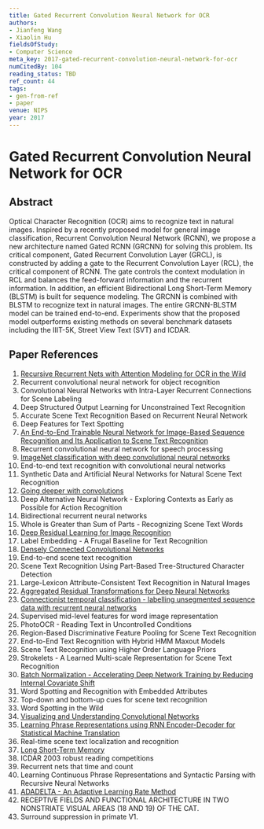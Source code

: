 ```yaml
---
title: Gated Recurrent Convolution Neural Network for OCR
authors:
- Jianfeng Wang
- Xiaolin Hu
fieldsOfStudy:
- Computer Science
meta_key: 2017-gated-recurrent-convolution-neural-network-for-ocr
numCitedBy: 104
reading_status: TBD
ref_count: 44
tags:
- gen-from-ref
- paper
venue: NIPS
year: 2017
---
```


# Gated Recurrent Convolution Neural Network for OCR

## Abstract

Optical Character Recognition (OCR) aims to recognize text in natural images. Inspired by a recently proposed model for general image classification, Recurrent Convolution Neural Network (RCNN), we propose a new architecture named Gated RCNN (GRCNN) for solving this problem. Its critical component, Gated Recurrent Convolution Layer (GRCL), is constructed by adding a gate to the Recurrent Convolution Layer (RCL), the critical component of RCNN. The gate controls the context modulation in RCL and balances the feed-forward information and the recurrent information. In addition, an efficient Bidirectional Long Short-Term Memory (BLSTM) is built for sequence modeling. The GRCNN is combined with BLSTM to recognize text in natural images. The entire GRCNN-BLSTM model can be trained end-to-end. Experiments show that the proposed model outperforms existing methods on several benchmark datasets including the IIIT-5K, Street View Text (SVT) and ICDAR.

## Paper References

1. [Recursive Recurrent Nets with Attention Modeling for OCR in the Wild](2016-recursive-recurrent-nets-with-attention-modeling-for-ocr-in-the-wild)
2. Recurrent convolutional neural network for object recognition
3. Convolutional Neural Networks with Intra-Layer Recurrent Connections for Scene Labeling
4. Deep Structured Output Learning for Unconstrained Text Recognition
5. Accurate Scene Text Recognition Based on Recurrent Neural Network
6. Deep Features for Text Spotting
7. [An End-to-End Trainable Neural Network for Image-Based Sequence Recognition and Its Application to Scene Text Recognition](2017-an-end-to-end-trainable-neural-network-for-image-based-sequence-recognition-and-its-application-to-scene-text-recognition)
8. Recurrent convolutional neural network for speech processing
9. [ImageNet classification with deep convolutional neural networks](2012-imagenet-classification-with-deep-convolutional-neural-networks)
10. End-to-end text recognition with convolutional neural networks
11. Synthetic Data and Artificial Neural Networks for Natural Scene Text Recognition
12. [Going deeper with convolutions](2015-going-deeper-with-convolutions)
13. Deep Alternative Neural Network - Exploring Contexts as Early as Possible for Action Recognition
14. Bidirectional recurrent neural networks
15. Whole is Greater than Sum of Parts - Recognizing Scene Text Words
16. [Deep Residual Learning for Image Recognition](2016-deep-residual-learning-for-image-recognition)
17. Label Embedding - A Frugal Baseline for Text Recognition
18. [Densely Connected Convolutional Networks](2017-densely-connected-convolutional-networks)
19. End-to-end scene text recognition
20. Scene Text Recognition Using Part-Based Tree-Structured Character Detection
21. Large-Lexicon Attribute-Consistent Text Recognition in Natural Images
22. [Aggregated Residual Transformations for Deep Neural Networks](2017-aggregated-residual-transformations-for-deep-neural-networks)
23. [Connectionist temporal classification - labelling unsegmented sequence data with recurrent neural networks](2006-connectionist-temporal-classification-labelling-unsegmented-sequence-data-with-recurrent-neural-networks)
24. Supervised mid-level features for word image representation
25. PhotoOCR - Reading Text in Uncontrolled Conditions
26. Region-Based Discriminative Feature Pooling for Scene Text Recognition
27. End-to-End Text Recognition with Hybrid HMM Maxout Models
28. Scene Text Recognition using Higher Order Language Priors
29. Strokelets - A Learned Multi-scale Representation for Scene Text Recognition
30. [Batch Normalization - Accelerating Deep Network Training by Reducing Internal Covariate Shift](2015-batch-normalization-accelerating-deep-network-training-by-reducing-internal-covariate-shift)
31. Word Spotting and Recognition with Embedded Attributes
32. Top-down and bottom-up cues for scene text recognition
33. Word Spotting in the Wild
34. [Visualizing and Understanding Convolutional Networks](2014-visualizing-and-understanding-convolutional-networks)
35. [Learning Phrase Representations using RNN Encoder-Decoder for Statistical Machine Translation](2014-learning-phrase-representations-using-rnn-encoder-decoder-for-statistical-machine-translation)
36. Real-time scene text localization and recognition
37. [Long Short-Term Memory](1997-long-short-term-memory)
38. ICDAR 2003 robust reading competitions
39. Recurrent nets that time and count
40. Learning Continuous Phrase Representations and Syntactic Parsing with Recursive Neural Networks
41. [ADADELTA - An Adaptive Learning Rate Method](2012-adadelta-an-adaptive-learning-rate-method)
42. RECEPTIVE FIELDS AND FUNCTIONAL ARCHITECTURE IN TWO NONSTRIATE VISUAL AREAS (18 AND 19) OF THE CAT.
43. Surround suppression in primate V1.
